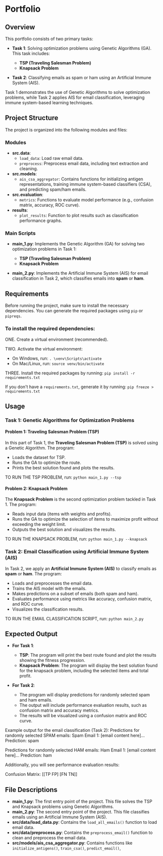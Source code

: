 # Portfolio

## Overview

This portfolio consists of two primary tasks:

- **Task 1**: Solving optimization problems using Genetic Algorithms (GA). This task includes:
  - **TSP (Traveling Salesman Problem)** 
  - **Knapsack Problem**
  
- **Task 2**: Classifying emails as spam or ham using an Artificial Immune System (AIS).

Task 1 demonstrates the use of Genetic Algorithms to solve optimization problems, while Task 2 applies AIS for email classification, leveraging immune system-based learning techniques.

## Project Structure

The project is organized into the following modules and files:

### Modules

- **src.data**:
  - `load_data`: Load raw email data.
  - `preprocess`: Preprocess email data, including text extraction and cleaning.
- **src.models**:
  - `ais_csa_aggregator`: Contains functions for initializing antigen representations, training immune system-based classifiers (CSA), and predicting spam/ham emails.
- **src.evaluation**:
  - `metrics`: Functions to evaluate model performance (e.g., confusion matrix, accuracy, ROC curve).
- **results**:
  - `plot_results`: Function to plot results such as classification performance graphs.

### Main Scripts

- **main_1.py**: Implements the Genetic Algorithm (GA) for solving two optimization problems in Task 1:
  - **TSP (Traveling Salesman Problem)**
  - **Knapsack Problem**
  
- **main_2.py**: Implements the Artificial Immune System (AIS) for email classification in Task 2, which classifies emails into **spam** or **ham**.

## Requirements

Before running the project, make sure to install the necessary dependencies. You can generate the required packages using `pip` or `pipreqs`.

### To install the required dependencies:

ONE. Create a virtual environment (recommended).

TWO. Activate the virtual environment:
- On Windows, run: `. \venv\Scripts\activate`
- On Mac/Linux, run: `source venv/bin/activate`

THREE. Install the required packages by running: `pip install -r requirements.txt`

If you don't have a `requirements.txt`, generate it by running: `pip freeze > requirements.txt`

## Usage

### Task 1: Genetic Algorithms for Optimization Problems

#### Problem 1: Traveling Salesman Problem (TSP)

In this part of Task 1, the **Traveling Salesman Problem (TSP)** is solved using a Genetic Algorithm. The program:
- Loads the dataset for TSP.
- Runs the GA to optimize the route.
- Prints the best solution found and plots the results.

TO RUN THE TSP PROBLEM, run: `python main_1.py --tsp`

#### Problem 2: Knapsack Problem

The **Knapsack Problem** is the second optimization problem tackled in Task 1. The program:
- Reads input data (items with weights and profits).
- Runs the GA to optimize the selection of items to maximize profit without exceeding the weight limit.
- Outputs the best solution and visualizes the results.

TO RUN THE KNAPSACK PROBLEM, run: `python main_1.py --knapsack`

### Task 2: Email Classification using Artificial Immune System (AIS)

In Task 2, we apply an **Artificial Immune System (AIS)** to classify emails as **spam** or **ham**. The program:
- Loads and preprocesses the email data.
- Trains the AIS model with the emails.
- Makes predictions on a subset of emails (both spam and ham).
- Evaluates performance using metrics like accuracy, confusion matrix, and ROC curve.
- Visualizes the classification results.

TO RUN THE EMAIL CLASSIFICATION SCRIPT, run: `python main_2.py`

## Expected Output

- **For Task 1**: 
  - **TSP**: The program will print the best route found and plot the results showing the fitness progression.
  - **Knapsack Problem**: The program will display the best solution found for the knapsack problem, including the selected items and total profit.
  
- **For Task 2**:
  - The program will display predictions for randomly selected spam and ham emails.
  - The output will include performance evaluation results, such as confusion matrix and accuracy metrics.
  - The results will be visualized using a confusion matrix and ROC curve.

Example output for the email classification (Task 2):
Predictions for randomly selected SPAM emails: Spam Email 1: [email content here]... Prediction: spam

Predictions for randomly selected HAM emails: Ham Email 1: [email content here]... Prediction: ham

Additionally, you will see performance evaluation results:

Confusion Matrix: [[TP FP] [FN TN]]

## File Descriptions

- **main_1.py**: The first entry point of the project. This file solves the TSP and Knapsack problems using Genetic Algorithms.
- **main_2.py**: The second entry point of the project. This file classifies emails using an Artificial Immune System (AIS).
- **src/data/load_data.py**: Contains the `load_all_emails()` function to load email data.
- **src/data/preprocess.py**: Contains the `preprocess_email()` function to clean and preprocess the email data.
- **src/models/ais_csa_aggregator.py**: Contains functions like `initialize_antigens()`, `train_csa()`, `predict_email()`,


